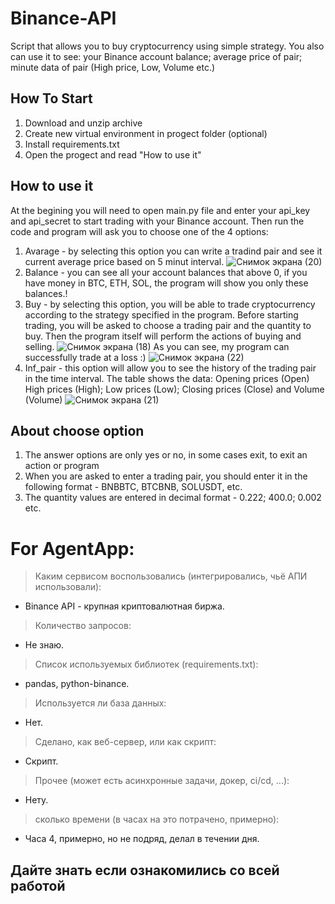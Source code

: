 # Binance-API
Script that allows you to buy cryptocurrency using simple strategy. You also can use it to see: your Binance account balance; average price of pair; minute data of pair (High price, Low, Volume etc.) 
## How To Start
1. Download and unzip archive
2. Create new virtual environment in progect folder (optional)
3. Install requirements.txt
4. Open the progect and read "How to use it"
## How to use it
At the begining  you will need to open main.py file and enter your api_key and api_secret to start trading with your Binance account. 
Then run the code and program will ask you to choose one of the 4 options:

1. Avarage - by selecting this option you can write a tradind pair and see it current average price based on 5 minut interval. ![Снимок экрана (20)](https://user-images.githubusercontent.com/47400349/163309233-c4d04002-8c98-4f7e-af4f-09d2eb390f13.png)
2. Balance - you can see all your account balances that above 0, if you have money in BTC, ETH, SOL, the program will show you only these balances.!
3. Buy - by selecting this option, you will be able to trade cryptocurrency according to the strategy specified in the program. Before starting trading, you will be asked to choose a trading pair and the quantity to buy. Then the program itself will perform the actions of buying and selling. ![Снимок экрана (18)](https://user-images.githubusercontent.com/47400349/163308788-0174dc81-e7ce-4818-93f0-5715caeac4ac.png)
As you can see, my program can successfully trade at a loss :)
![Снимок экрана (22)](https://user-images.githubusercontent.com/47400349/163308683-4f6038e6-9dc2-4c9a-9248-a9e7339fc9b8.png)
4. Inf_pair - this option will allow you to see the history of the trading pair in the time interval. The table shows the data: Opening prices (Open) High prices (High); Low prices (Low); Closing prices (Close) and Volume (Volume) ![Снимок экрана (21)](https://user-images.githubusercontent.com/47400349/163309206-ffca8612-6407-4740-89a7-190e6b2bfbfa.png)

## About choose option
1. The answer options are only yes or no, in some cases exit, to exit an action or program
2. When you are asked to enter a trading pair, you should enter it in the following format - BNBBTC, BTCBNB, SOLUSDT, etc.
3. The quantity values are entered in decimal format - 0.222; 400.0; 0.002 etc.

# For AgentApp:
> Каким сервисом воспользовались (интегрировались, чьё АПИ использовали):
- Binance API - крупная криптовалютная биржа.
> Количество запросов:
- Не знаю.
> Список используемых библиотек (requirements.txt):
- pandas, python-binance.
> Используется ли база данных:
- Нет.
> Сделано, как веб-сервер, или как скрипт:
- Скрипт.
> Прочее (может есть асинхронные задачи, докер, ci/cd, ...):
- Нету.
> сколько времени (в часах на это потрачено, примерно):
- Часа 4, примерно, но не подряд, делал в течении дня.

## Дайте знать если ознакомились со всей работой
